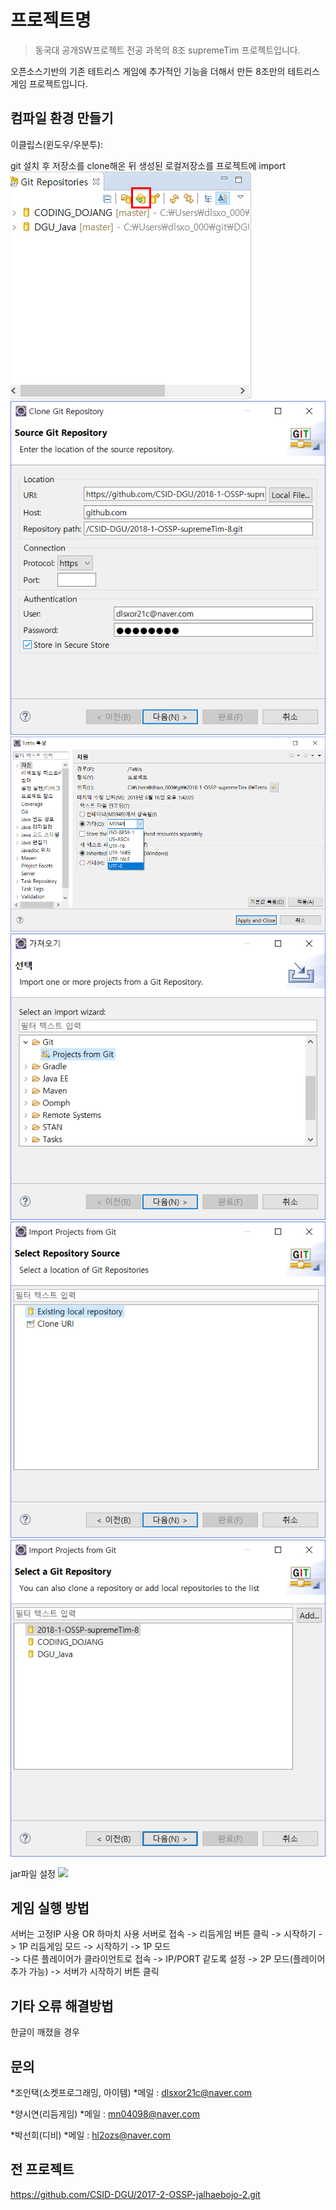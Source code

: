 # 프로젝트명
> 동국대 공개SW프로젝트 전공 과목의 8조 supremeTim 프로젝트입니다.

오픈소스기반의 기존 테트리스 게임에 추가적인 기능을 더해서 만든 8조만의 테트리스 게임 프로젝트입니다.

## 컴파일 환경 만들기
이클립스(윈도우/우분투):

git 설치 후 저장소를 clone해온 뒤 생성된 로컬저장소를 프로젝트에 import
![](./_etc/import1.PNG)
![](./_etc/import2.PNG)
![](./_etc/import3.PNG)
![](./_etc/import4.PNG)
![](./_etc/import5.PNG)
![](./_etc/import6.PNG)

jar파일 설정
![](../header.png)

## 게임 실행 방법
서버는 고정IP 사용 OR 하마치 사용
서버로 접속 -> 리듬게임 버튼 클릭 -> 시작하기 -> 1P 리듬게임 모드
                    -> 시작하기 -> 1P 모드          
                    -> 다른 플레이어가 클라이언트로 접속 -> IP/PORT 같도록 설정 -> 2P 모드(플레이어 추가 가능) -> 서버가 시작하기 버튼 클릭

## 기타 오류 해결방법
한글이 깨졌을 경우

## 문의
*조인택(소켓프로그래밍, 아이템)
  *메일 : dlsxor21c@naver.com
  
*양시연(리듬게임)
  *메일 : mn04098@naver.com
  
*박선희(디비)
  *메일 : hl2ozs@naver.com

## 전 프로젝트
https://github.com/CSID-DGU/2017-2-OSSP-jalhaebojo-2.git
